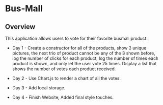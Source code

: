 # Bus-Mall

## Overview

This application allows users to vote for their favorite busmall product.

* Day 1 - Create a constructor for all of the products, show 3 unique pictures, the next trio of product cannot be any of the 3 shown before, log the number of clicks for each product, log the number of times each product is shown, and only let the user vote 25 times. Display a list that shows the number of votes each product received.

* Day 2 - Use Chart.js to render a chart of all the votes.

* Day 3 - Add local storage.

* Day 4 - Finish Website, Added final style touches.
